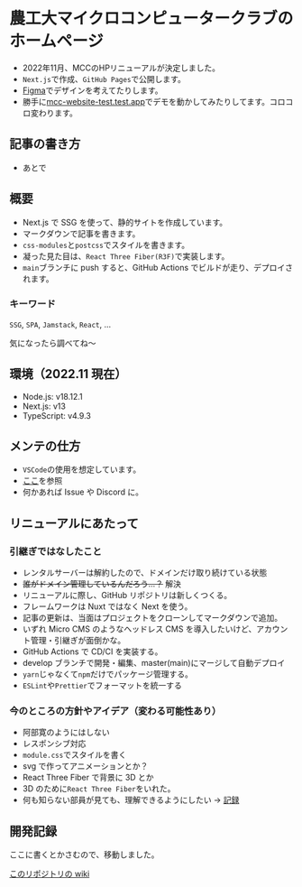 # 農工大マイクロコンピュータークラブのホームページ

- 2022年11月、MCCのHPリニューアルが決定しました。
- `Next.js`で作成、`GitHub Pages`で公開します。
- [Figma](https://www.figma.com/file/XTfW4NDafbsoMBCu5lNGkr/MCC-HOME-PAGE?node-id=0%3A1&t=F2uR5Q5TRy6jUzh3-1)でデザインを考えてたりします。
- 勝手に[mcc-website-test.test.app](https://mcc-website-forked.vercel.app)でデモを動かしてみたりしてます。コロコロ変わります。

## 記事の書き方

- あとで

## 概要

- Next.js で SSG を使って、静的サイトを作成しています。
- マークダウンで記事を書きます。
- `css-modules`と`postcss`でスタイルを書きます。
- 凝った見た目は、`React Three Fiber(R3F)`で実装します。
- `main`ブランチに push すると、GitHub Actions でビルドが走り、デプロイされます。

### キーワード

`SSG`, `SPA`, `Jamstack`, `React`, ...

気になったら調べてね～

## 環境（2022.11 現在）

- Node.js: v18.12.1
- Next.js: v13
- TypeScript: v4.9.3

## メンテの仕方

- `VSCode`の使用を想定しています。
- [ここ](https://github.com/tuatmcc/mcc-website/wiki/development-maintenance)を参照
- 何かあれば Issue や Discord に。

## リニューアルにあたって

### 引継ぎではなしたこと

- レンタルサーバーは解約したので、ドメインだけ取り続けている状態
- ~~誰がドメイン管理しているんだろう...？~~ 解決
- リニューアルに際し、GitHub リポジトリは新しくつくる。
- フレームワークは Nuxt ではなく Next を使う。
- 記事の更新は、当面はプロジェクトをクローンしてマークダウンで追加。
- いずれ Micro CMS のようなヘッドレス CMS を導入したいけど、アカウント管理・引継ぎが面倒かな。
- GitHub Actions で CD/CI を実装する。
- develop ブランチで開発・編集、master(main)にマージして自動デプロイ
- `yarn`じゃなくて`npm`だけでパッケージ管理する。
- `ESLint`や`Prettier`でフォーマットを統一する

### 今のところの方針やアイデア（変わる可能性あり）

- 阿部寛のようにはしない
- レスポンシブ対応
- `module.css`でスタイルを書く
- svg で作ってアニメーションとか？
- React Three Fiber で背景に 3D とか
- 3D のために`React Three Fiber`をいれた。
- 何も知らない部員が見ても、理解できるようにしたい → [記録](https://github.com/tuatmcc/mcc-website/wiki)

## 開発記録

ここに書くとかさむので、移動しました。

[このリポジトリの wiki](https://github.com/tuatmcc/mcc-website/wiki)
